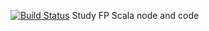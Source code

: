 [![Build Status](https://travis-ci.org/KnewHow/studyFPScala.svg?branch=master)](https://travis-ci.org/KnewHow/studyFPScala)
Study FP Scala node and code
